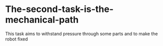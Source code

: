 # The-second-task-is-the-mechanical-path

This task aims to withstand pressure through some parts and to make the robot fixed

